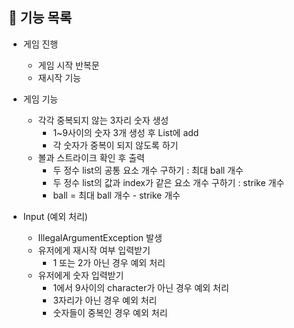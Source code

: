 ## 🚀 기능 목록
- 게임 진행
  - 게임 시작 반복문
  - 재시작 기능


- 게임 기능
  - 각각 중복되지 않는 3자리 숫자 생성
    - 1~9사이의 숫자 3개 생성 후 List에 add
    - 각 숫자가 중복이 되지 않도록 하기
  - 볼과 스트라이크 확인 후 출력
    - 두 정수 list의 공통 요소 개수 구하기 : 최대 ball 개수
    - 두 정수 list의 값과 index가 같은 요소 개수 구하기 : strike 개수
    - ball = 최대 ball 개수 - strike 개수


- Input (예외 처리)
  - IllegalArgumentException 발생
  - 유저에게 재시작 여부 입력받기
    - 1 또는 2가 아닌 경우 예외 처리
  - 유저에게 숫자 입력받기
    - 1에서 9사이의 character가 아닌 경우 예외 처리
    - 3자리가 아닌 경우 예외 처리
    - 숫자들이 중복인 경우 예외 처리